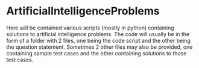 # ArtificialIntelligenceProblems
Here will be contained various scripts (mostly in python) containing solutions to artificial intelligence problems. The code will usually be in the form of a folder with 2 files, one being the code script and the other being the question statement. Sometimes 2 other files may also be provided, one containing sample test cases and the other containing solutions to those test cases.

